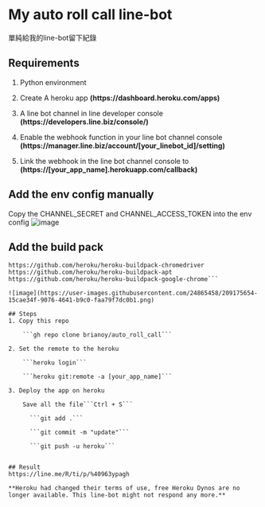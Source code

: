 # My auto roll call line-bot
單純給我的line-bot留下紀錄

## Requirements
1. Python environment

2. Create A heroku app **(https<area>://dashboard.heroku.com/apps)**

3. A line bot channel in line developer console **(https<area>://developers.line.biz/console/)**

4. Enable the webhook function in your line bot channel console **(https<area>://manager.line.biz/account/[your_linebot_id]/setting)**
  
5. Link the webhook in the line bot channel console to **(https<area>://[your_app_name].herokuapp.com/callback)**


## Add the env config manually
Copy the CHANNEL_SECRET and CHANNEL_ACCESS_TOKEN into the env config 
![image](https://user-images.githubusercontent.com/24865458/172822152-c5c3c5ee-c135-4857-a692-052e23556956.png)

## Add the build pack
```heroku/python
https://github.com/heroku/heroku-buildpack-chromedriver
https://github.com/heroku/heroku-buildpack-apt
https://github.com/heroku/heroku-buildpack-google-chrome```

![image](https://user-images.githubusercontent.com/24865458/209175654-15cae34f-9076-4641-b9c0-faa79f7dc0b1.png)

## Steps
1. Copy this repo

    ```gh repo clone brianoy/auto_roll_call```

2. Set the remote to the heroku

    ```heroku login```

    ```heroku git:remote -a [your_app_name]```

3. Deploy the app on heroku

    Save all the file```Ctrl + S```

      ```git add .```
  
      ```git commit -m "update"```

      ```git push -u heroku```


## Result
https://line.me/R/ti/p/%40963ypagh

**Heroku had changed their terms of use, free Heroku Dynos are no longer available. This line-bot might not respond any more.**

